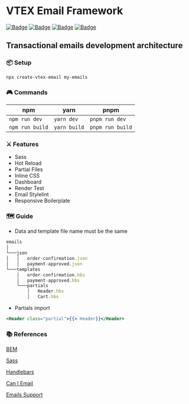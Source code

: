 # VTEX Email Framework

[![Badge](https://img.shields.io/badge/%20VTEX-%3D?logo=vtex&color=ED125F&label=emails&logoColor=ED125F)](https://help.vtex.com/tutorial/list-of-e-mail-templates-in-the-message-center--3g2S2kqBOoSGcCaqMYK2my) [![Badge](https://img.shields.io/badge/%20handlebars-%3D?logo=handlebars.js&color=f0772b&label=templating&logoColor=f0772b)](https://handlebarsjs.com/) [![Badge](https://img.shields.io/badge/%20node.js-%20%3E%3D_14-brightgreen?logo=node.js)](https://nodejs.org) [![Badge](https://img.shields.io/npm/dm/vtex-email-framework?color=%23CB3837&logo=npm)](https://www.npmjs.com/package/vtex-email-framework)

## Transactional emails development architecture

### 📦 Setup

```bash
npx create-vtex-email my-emails
```

### 🎮 Commands

| npm | yarn | pnpm |
| ----------- | --- | --- |
|`npm run dev` | `yarn dev`| `pnpm run dev`|
|`npm run build` | `yarn build`| `pnpm run build`|

### ⚔️ Features

* Sass
* Hot Reload
* Partial Files
* Inline CSS
* Dashboard
* Render Test
* Email Stylelint
* Responsive Boilerplate

### 🗺️ Guide

* Data and template file name must be the same

```javascript
emails
│
└───json
│   │   order-confirmation.json
│   │   payment-approved.json
└───templates
    │   order-confirmation.hbs
    │   payment-approved.hbs
    └───partials
        │   Header.hbs
        │   Cart.hbs
```

* Partials import

```handlebars
<Header class="partial">{{> Header}}</Header>
```

### 📚 References

[BEM](http://getbem.com/naming/)

[Sass](https://sass-lang.com/guide)

[Handlebars](https://handlebarsjs.com/)  

[Can I Email](https://www.caniemail.com/)

[Emails Support](https://www.campaignmonitor.com/css/)  
